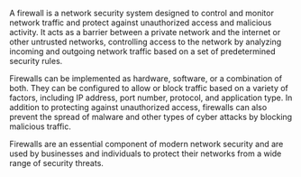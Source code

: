 A firewall is a network security system designed to control and monitor network traffic and protect against unauthorized access and malicious activity. It acts as a barrier between a private network and the internet or other untrusted networks, controlling access to the network by analyzing incoming and outgoing network traffic based on a set of predetermined security rules.

Firewalls can be implemented as hardware, software, or a combination of both. They can be configured to allow or block traffic based on a variety of factors, including IP address, port number, protocol, and application type. In addition to protecting against unauthorized access, firewalls can also prevent the spread of malware and other types of cyber attacks by blocking malicious traffic.

Firewalls are an essential component of modern network security and are used by businesses and individuals to protect their networks from a wide range of security threats.
